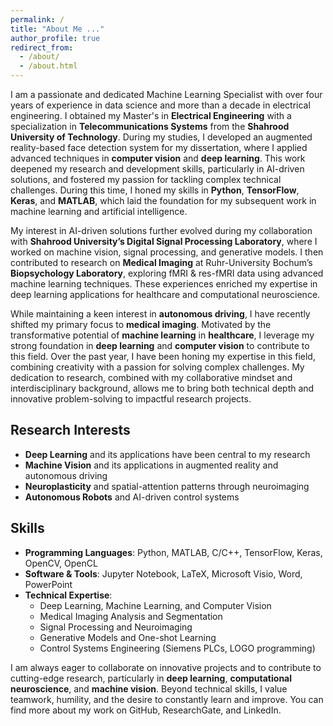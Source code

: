 ```yaml
---
permalink: /
title: "About Me ..."
author_profile: true
redirect_from: 
  - /about/
  - /about.html
---
```


I am a passionate and dedicated Machine Learning Specialist with over four years of experience in data science and more than a decade in electrical engineering. I obtained my Master's in **Electrical Engineering** with a specialization in **Telecommunications Systems** from the **Shahrood University of Technology**. During my studies, I developed an augmented reality-based face detection system for my dissertation, where I applied advanced techniques in **computer vision** and **deep learning**. This work deepened my research and development skills, particularly in AI-driven solutions, and fostered my passion for tackling complex technical challenges. During this time, I honed my skills in **Python**, **TensorFlow**, **Keras**, and **MATLAB**, which laid the foundation for my subsequent work in machine learning and artificial intelligence.

My interest in AI-driven solutions further evolved during my collaboration with **Shahrood University’s Digital Signal Processing Laboratory**, where I worked on machine vision, signal processing, and generative models. I then contributed to research on **Medical Imaging** at Ruhr-University Bochum’s **Biopsychology Laboratory**, exploring fMRI & res-fMRI data using advanced machine learning techniques. These experiences enriched my expertise in deep learning applications for healthcare and computational neuroscience.

While maintaining a keen interest in **autonomous driving**, I have recently shifted my primary focus to **medical imaging**. Motivated by the transformative potential of **machine learning** in **healthcare**, I leverage my strong foundation in **deep learning** and **computer vision** to contribute to this field. Over the past year, I have been honing my expertise in this field, combining creativity with a passion for solving complex challenges. My dedication to research, combined with my collaborative mindset and interdisciplinary background, allows me to bring both technical depth and innovative problem-solving to impactful research projects.

## Research Interests

- **Deep Learning** and its applications have been central to my research
- **Machine Vision** and its applications in augmented reality and autonomous driving
- **Neuroplasticity** and spatial-attention patterns through neuroimaging
- **Autonomous Robots** and AI-driven control systems

## Skills

- **Programming Languages**: Python, MATLAB, C/C++, TensorFlow, Keras, OpenCV, OpenCL
- **Software & Tools**: Jupyter Notebook, LaTeX, Microsoft Visio, Word, PowerPoint
- **Technical Expertise**: 
  - Deep Learning, Machine Learning, and Computer Vision
  - Medical Imaging Analysis and Segmentation
  - Signal Processing and Neuroimaging
  - Generative Models and One-shot Learning
  - Control Systems Engineering (Siemens PLCs, LOGO programming)

I am always eager to collaborate on innovative projects and to contribute to cutting-edge research, particularly in **deep learning**, **computational neuroscience**, and **machine vision**. Beyond technical skills, I value teamwork, humility, and the desire to constantly learn and improve. You can find more about my work on GitHub, ResearchGate, and LinkedIn.
